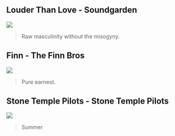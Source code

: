 Louder Than Love - Soundgarden
------------------------------

![](http://www.metalmusicarchives.com/images/covers/soundgarden-louder-than-love.jpg)

>Raw masculinity without the misogyny.

Finn - The Finn Bros
--------------------

![](http://cps-static.rovicorp.com/3/JPG_400/MI0001/583/MI0001583180.jpg?partner=allrovi.com)

>Pure earnest.

Stone Temple Pilots - Stone Temple Pilots
-----------------------------------------

![](http://truthaboutmusic.com/wp-content/uploads/2010/05/2jdf8g6.jpg)

>Summer

